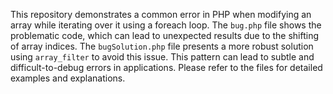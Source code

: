 This repository demonstrates a common error in PHP when modifying an array while iterating over it using a foreach loop.  The `bug.php` file shows the problematic code, which can lead to unexpected results due to the shifting of array indices.  The `bugSolution.php` file presents a more robust solution using `array_filter` to avoid this issue. This pattern can lead to subtle and difficult-to-debug errors in applications.  Please refer to the files for detailed examples and explanations.